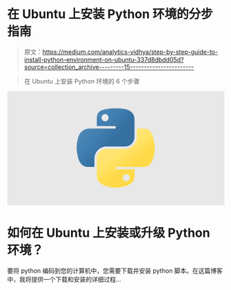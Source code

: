 # 在 Ubuntu 上安装 Python 环境的分步指南

> 原文：<https://medium.com/analytics-vidhya/step-by-step-guide-to-install-python-environment-on-ubuntu-337d8dbdd05d?source=collection_archive---------15----------------------->

> 在 Ubuntu 上安装 Python 环境的 6 个步骤

![](img/34f13c22d6723af278ade9675899efd1.png)

# 如何在 Ubuntu 上安装或升级 Python 环境？

要将 python 编码到您的计算机中，您需要下载并安装 python 脚本。在这篇博客中，我将提供一个下载和安装的详细过程…